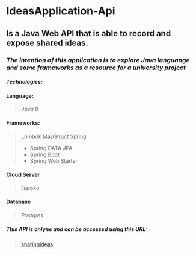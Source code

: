 # IdeasApplication-Api

## Is a Java Web API that is able to record and expose shared ideas.

### *The intention of this application is to explore Java languange and some frameworks as a resource for a university project*

#### *Technologies:*

#### Language: 
> *Java 8* 

#### Frameworks:
> Lombok
> MapStruct
> Spring
>- Spring DATA JPA
>- Spring Boot
>- Spring Web Starter

#### Cloud Server
> *Heroku*

#### Database
> *Postgres*

##### *This API is onlyne and can be accessed using this URL:*
> [sharingideas](https://sharing-ideas-api.herokuapp.com/)
